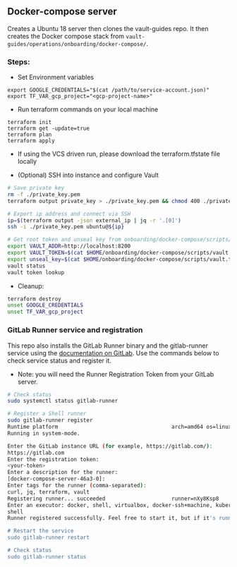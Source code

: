 ## Docker-compose server
Creates a Ubuntu 18 server then clones the vault-guides repo. It then creates the Docker compose stack from `vault-guides/operations/onboarding/docker-compose/`.

### Steps:
- Set Environment variables
```
export GOOGLE_CREDENTIALS="$(cat /path/to/service-account.json)"
export TF_VAR_gcp_project="<gcp-project-name>"
```

- Run terraform commands on your local machine
```
terraform init
terraform get -update=true
terraform plan
terraform apply
```

- If using the VCS driven run, please download the terraform.tfstate file locally

- (Optional) SSH into instance and configure Vault
```bash
# Save private key
rm -f ./private_key.pem
terraform output private_key > ./private_key.pem && chmod 400 ./private_key.pem

# Export ip address and connect via SSH
ip=$(terraform output -json external_ip | jq -r '.[0]')
ssh -i ./private_key.pem ubuntu@${ip}

# Get root token and unseal key from onboarding/docker-compose/scripts/vault.txt
export VAULT_ADDR=http://localhost:8200
export VAULT_TOKEN=$(cat $HOME/onboarding/docker-compose/scripts/vault.txt | jq -r '.root_token')
export unseal_key=$(cat $HOME/onboarding/docker-compose/scripts/vault.txt | jq -r '.unseal_keys_hex')
vault status
vault token lookup
```

- Cleanup:
```bash
terraform destroy
unset GOOGLE_CREDENTIALS
unset TF_VAR_gcp_project
```

### GitLab Runner service and registration
This repo also installs the GitLab Runner binary and the gitlab-runner service using the [documentation on GitLab](https://docs.gitlab.com/runner/install/linux-manually.html). Use the commands below to check service status and register it.
- Note: you will need the Runner Registration Token from your GitLab server.
```bash
# Check status
sudo systemctl status gitlab-runner

# Register a Shell runner
sudo gitlab-runner register
Runtime platform                                    arch=amd64 os=linux pid=11666 revision=8925d9a0 version=14.1.0
Running in system-mode.

Enter the GitLab instance URL (for example, https://gitlab.com/):
https://gitlab.com
Enter the registration token:
<your-token>
Enter a description for the runner:
[docker-compose-server-46a3-0]:
Enter tags for the runner (comma-separated):
curl, jq, terraform, vault
Registering runner... succeeded                     runner=nXy8Ksp8
Enter an executor: docker, shell, virtualbox, docker-ssh+machine, kubernetes, custom, docker-ssh, parallels, ssh, docker+machine:
shell
Runner registered successfully. Feel free to start it, but if it's running already the config should be automatically reloaded!

# Restart the service
sudo gitlab-runner restart

# Check status
sudo gitlab-runner status
```


